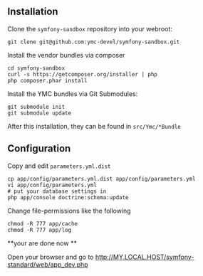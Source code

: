 ## Installation

Clone the ```symfony-sandbox``` repository into your webroot:

    git clone git@github.com:ymc-devel/symfony-sandbox.git

Install the vendor bundles via composer

    cd symfony-sandbox
    curl -s https://getcomposer.org/installer | php
    php composer.phar install

Install the YMC bundles via Git Submodules:

    git submodule init
    git submodule update
    
After this installation, they can be found in ```src/Ymc/*Bundle```

## Configuration

Copy and edit ```parameters.yml.dist```

    cp app/config/parameters.yml.dist app/config/parameters.yml
    vi app/config/parameters.yml
    # put your database settings in
    php app/console doctrine:schema:update

Change file-permissions like the following

    chmod -R 777 app/cache
    chmod -R 777 app/log

**your are done now **

Open your browser and go to http://MY.LOCAL.HOST/symfony-standard/web/app_dev.php 
